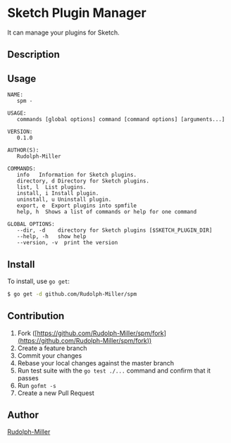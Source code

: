 # Sketch Plugin Manager

It can manage your plugins for Sketch.

## Description

## Usage

```
NAME:
   spm - 

USAGE:
   commands [global options] command [command options] [arguments...]
   
VERSION:
   0.1.0
   
AUTHOR(S):
   Rudolph-Miller 
   
COMMANDS:
   info   Information for Sketch plugins.
   directory, d Directory for Sketch plugins.
   list, l  List plugins.
   install, i Install plugin.
   uninstall, u Uninstall plugin.
   export, e  Export plugins into spmfile
   help, h  Shows a list of commands or help for one command
   
GLOBAL OPTIONS:
   --dir, -d    directory for Sketch plugins [$SKETCH_PLUGIN_DIR]
   --help, -h   show help
   --version, -v  print the version
```

## Install

To install, use `go get`:

```bash
$ go get -d github.com/Rudolph-Miller/spm
```

## Contribution

1. Fork ([https://github.com/Rudolph-Miller/spm/fork](https://github.com/Rudolph-Miller/spm/fork))
1. Create a feature branch
1. Commit your changes
1. Rebase your local changes against the master branch
1. Run test suite with the `go test ./...` command and confirm that it passes
1. Run `gofmt -s`
1. Create a new Pull Request

## Author

[Rudolph-Miller](https://github.com/Rudolph-Miller)
